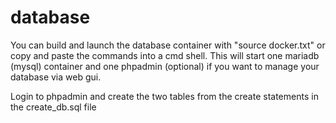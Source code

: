 # database

You can build and launch the database container with "source docker.txt" or copy and paste the commands into a cmd shell. This will start one mariadb (mysql) container and one phpadmin (optional) if you want to manage your database via web gui. 

Login to phpadmin and create the two tables from the create statements in the create_db.sql file
